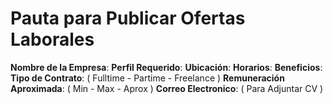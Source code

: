 # Pauta para Publicar Ofertas Laborales

  **Nombre de la Empresa**:
  **Perfil Requerido**:
  **Ubicación**:
  **Horarios**:
  **Beneficios**:
  **Tipo de Contrato**: ( Fulltime - Partime - Freelance )
  **Remuneración Aproximada**: ( Min - Max - Aprox )
  **Correo Electronico**: ( Para Adjuntar CV )
